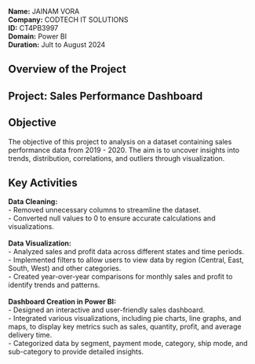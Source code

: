 **Name:** JAINAM VORA<br>
**Company:** CODTECH IT SOLUTIONS<br>
**ID:** CT4PB3997<br>
**Domain:** Power BI<br>
**Duration:** Jult to August 2024<br>

## Overview of the Project
## Project: Sales Performance Dashboard

## Objective
The objective of this project to analysis on a dataset containing sales performance data from 2019 - 2020. The aim is to uncover insights into trends, distribution, correlations, and outliers through visualization.

## Key Activities
**Data Cleaning:** <br>
        - Removed unnecessary columns to streamline the dataset.<br>
        - Converted null values to 0 to ensure accurate calculations and visualizations.<br><br>
**Data Visualization:**<br>
         - Analyzed sales and profit data across different states and time periods.<br>
         - Implemented filters to allow users to view data by region (Central, East, South, West) and other categories.<br>
        - Created year-over-year comparisons for monthly sales and profit to identify trends and patterns.<br><br>
**Dashboard Creation in Power BI:**<br>
        - Designed an interactive and user-friendly sales dashboard.<br>
        - Integrated various visualizations, including pie charts, line graphs, and maps, to display key metrics such as sales, quantity, profit, and average delivery time.<br>
        - Categorized data by segment, payment mode, category, ship mode, and sub-category to provide detailed insights.<br><br>
